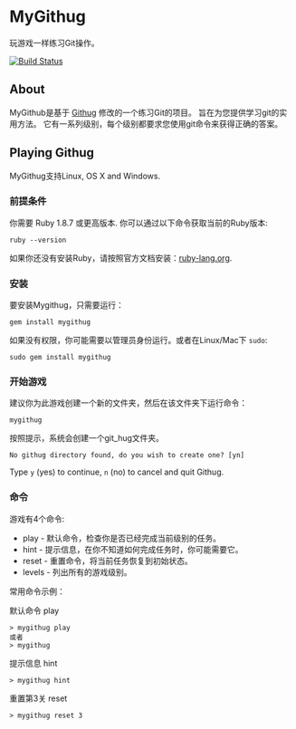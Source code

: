 # MyGithug
玩游戏一样练习Git操作。 

[![Build Status](https://travis-ci.org/meixuesong/githug?branch=master)](https://travis-ci.org/meixuesong/githug) 

## About

MyGithub是基于 [Githug](https://github.com/Gazler/githug) 修改的一个练习Git的项目。
旨在为您提供学习git的实用方法。 它有一系列级别，每个级别都要求您使用git命令来获得正确的答案。

## Playing Githug

MyGithug支持Linux, OS X and Windows.

### 前提条件

你需要 Ruby 1.8.7 或更高版本. 你可以通过以下命令获取当前的Ruby版本:

```
ruby --version
```

如果你还没有安装Ruby，请按照官方文档安装：[ruby-lang.org](https://www.ruby-lang.org/en/documentation/installation/).

### 安装

要安装Mygithug，只需要运行：

    gem install mygithug

如果没有权限，你可能需要以管理员身份运行。或者在Linux/Mac下 `sudo`:

    sudo gem install mygithug

### 开始游戏

建议你为此游戏创建一个新的文件夹，然后在该文件夹下运行命令：

    mygithug

按照提示，系统会创建一个git_hug文件夹。

    No githug directory found, do you wish to create one? [yn]

Type `y` (yes) to continue, `n` (no) to cancel and quit Githug.

### 命令

游戏有4个命令:

 * play - 默认命令，检查你是否已经完成当前级别的任务。
 * hint - 提示信息，在你不知道如何完成任务时，你可能需要它。
 * reset - 重置命令，将当前任务恢复到初始状态。
 * levels - 列出所有的游戏级别。

常用命令示例：

默认命令 play
```
> mygithug play
或者
> mygithug
```

提示信息 hint

```
> mygithug hint
```

重置第3关 reset

```
> mygithug reset 3
```